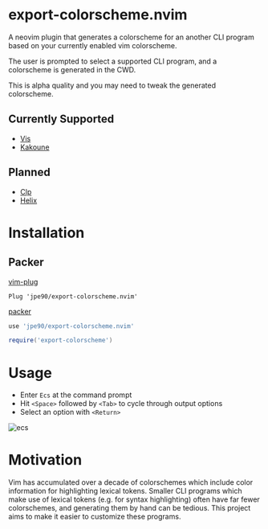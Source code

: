 # export-colorscheme.nvim

A neovim plugin that generates a colorscheme for an another CLI program based on your currently enabled vim colorscheme.

The user is prompted to select a supported CLI program, and a colorscheme is generated in the CWD.

This is alpha quality and you may need to tweak the generated colorscheme.

## Currently Supported 

- [Vis](https://github.com/martanne/vis)
- [Kakoune](https://github.com/mawww/kakoune)

## Planned

- [Clp](https://github.com/jpe90/clp)
- [Helix](https://helix-editor.com/)

# Installation

## Packer

[vim-plug](https://github.com/junegunn/vim-plug)

```vim
Plug 'jpe90/export-colorscheme.nvim'
```

[packer](https://github.com/wbthomason/packer.nvim)

```lua
use 'jpe90/export-colorscheme.nvim'

require('export-colorscheme')
```

# Usage

- Enter `Ecs` at the command prompt
- Hit `<Space>` followed by `<Tab>` to cycle through output options
- Select an option with `<Return>`

![ecs](https://user-images.githubusercontent.com/9307830/184863386-5c39403a-b45c-4647-91c5-1fd1e27425e8.png)

# Motivation

Vim has accumulated over a decade of colorschemes which include color information for highlighting lexical tokens. Smaller CLI programs which make use of lexical tokens (e.g. for syntax highlighting) often have far fewer colorschemes, and generating them by hand can be tedious. This project aims to make it easier to customize these programs.
